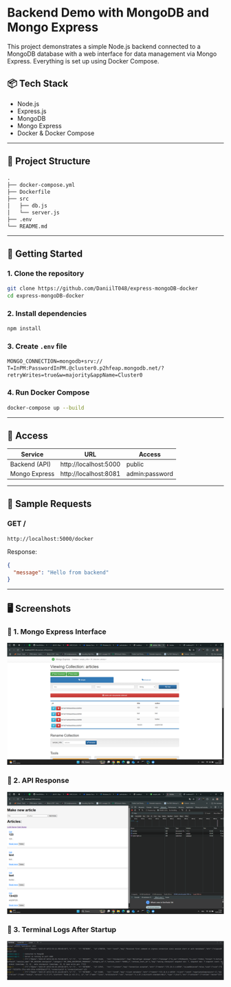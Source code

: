 # Backend Demo with MongoDB and Mongo Express

This project demonstrates a simple Node.js backend connected to a MongoDB database with a web interface for data management via Mongo Express. Everything is set up using Docker Compose.

## 📦 Tech Stack

- Node.js
- Express.js
- MongoDB
- Mongo Express
- Docker & Docker Compose

---

## 📁 Project Structure

```
.
├── docker-compose.yml
├── Dockerfile
├── src
│   ├── db.js
│   └── server.js
├── .env
└── README.md
```

---

## 🚀 Getting Started

### 1. Clone the repository

```bash
git clone https://github.com/DaniilT048/express-mongoDB-docker
cd express-mongoDB-docker
```

### 2. Install dependencies

```bash
npm install
```

### 3. Create `.env` file

```env
MONGO_CONNECTION=mongodb+srv://Т=InPM:PasswordInPM.@cluster0.p2hfeap.mongodb.net/?retryWrites=true&w=majority&appName=Cluster0
```

### 4. Run Docker Compose

```bash
docker-compose up --build
```

---

## 🔗 Access

| Service        | URL                   | Access          |
|----------------|------------------------|------------------|
| Backend (API)  | http://localhost:5000  | public           |
| Mongo Express  | http://localhost:8081  | admin:password   |

---

## 🧪 Sample Requests

### GET /

```
http://localhost:5000/docker
```

Response:

```json
{
  "message": "Hello from backend"
}
```

---

## 🖥 Screenshots

### 📸 1. Mongo Express Interface
![](./screenshots/mongo-express-interface.png)

### 📸 2. API Response
![](./screenshots/API-Response.png)

### 📸 3. Terminal Logs After Startup
![](./screenshots/Terminal-Logs-After-Startup.png)